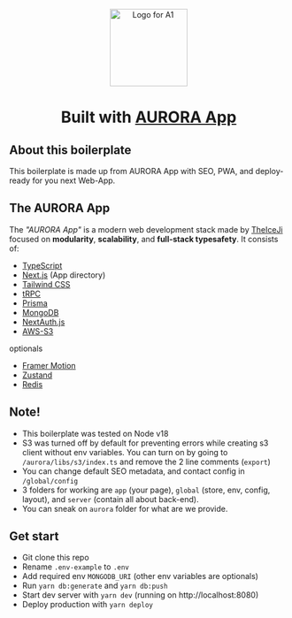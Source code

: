 <p align="center">
    <picture>
        <source media="(prefers-color-scheme: dark)" srcset="https://aurora.nexellab.com/logo_white.svg">
        <img width="140" alt="Logo for A1" src="https://aurora.nexellab.com/logo_black.svg">
    </picture>
</p>

<h1 align="center">
  Built with <a href="https://aurora.nexellab.com">AURORA App</a>
</h1>

<h2 id="about">About this boilerplate</h2>

This boilerplate is made up from AURORA App with SEO, PWA, and deploy-ready for you next Web-App.


<h2 id="overview">The AURORA App</h2>

The _"AURORA App"_ is a modern web development stack made by [TheIceJi](https://theiceji.com) focused on **modularity**, **scalability**, and **full-stack typesafety**. It consists of:

- [TypeScript](https://typescriptlang.org)
- [Next.js](https://nextjs.org) (App directory)
- [Tailwind CSS](https://tailwindcss.com)
- [tRPC](https://trpc.io)
- [Prisma](https://prisma.io)
- [MongoDB](https://www.mongodb.com/)
- [NextAuth.js](https://next-auth.js.org)
- [AWS-S3](https://aws.amazon.com/s3/)

optionals
- [Framer Motion](https://www.framer.com/motion/)
- [Zustand](https://zustand-demo.pmnd.rs/)
- [Redis](https://redis.io/)

<h2 id="note">Note!</h2>

- This boilerplate was tested on Node v18
- S3 was turned off by default for preventing errors while creating s3 client without env variables. You can turn on by going to `/aurora/libs/s3/index.ts` and remove the 2 line comments (`export`)
- You can change default SEO metadata, and contact config in `/global/config`
- 3 folders for working are `app` (your page), `global` (store, env, config, layout), and `server` (contain all about back-end).
- You can sneak on `aurora` folder for what are we provide.

<h2 id="note">Get start</h2>

- Git clone this repo
- Rename `.env-example` to `.env`
- Add required env `MONGODB_URI` (other env variables are optionals)
- Run `yarn db:generate` and `yarn db:push`
- Start dev server with `yarn dev` (running on http://localhost:8080)
- Deploy production with `yarn deploy`